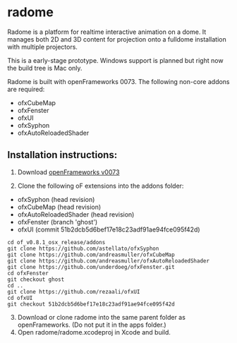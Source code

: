 radome
======

Radome is a platform for realtime interactive animation on a dome. It manages both 2D and 3D content
for projection onto a fulldome installation with multiple projectors.

This is a early-stage prototype.  Windows support is planned but right now the build tree is Mac only.

Radome is built with openFrameworks 0073.  The following non-core addons are required:
* ofxCubeMap
* ofxFenster
* ofxUI
* ofxSyphon
* ofxAutoReloadedShader

Installation instructions:
--------------------------

1. Download [openFrameworks v0073](http://openframeworks.cc/download/older.html)

2. Clone the following oF extensions into the addons folder:
  * ofxSyphon (head revision)
  * ofxCubeMap (head revision)
  * ofxAutoReloadedShader (head revision)
  * ofxFenster (branch 'ghost')
  * ofxUI (commit 51b2dcb5d6bef17e18c23adf91ae94fce095f42d)
  ```
  cd of_v0.8.1_osx_release/addons
  git clone https://github.com/astellato/ofxSyphon
  git clone https://github.com/andreasmuller/ofxCubeMap
  git clone https://github.com/andreasmuller/ofxAutoReloadedShader
  git clone https://github.com/underdoeg/ofxFenster.git
  cd ofxFenster
  git checkout ghost
  cd ..
  git clone https://github.com/rezaali/ofxUI
  cd ofxUI
  git checkout 51b2dcb5d6bef17e18c23adf91ae94fce095f42d
  ```

3. Download or clone radome into the same parent folder as openFrameworks. (Do not put it in the apps folder.)
4. Open radome/radome.xcodeproj in Xcode and build.

